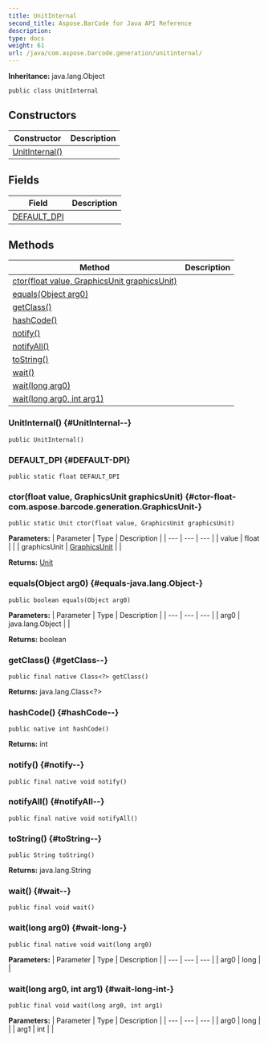 ```yaml
---
title: UnitInternal
second_title: Aspose.BarCode for Java API Reference
description: 
type: docs
weight: 61
url: /java/com.aspose.barcode.generation/unitinternal/
---
```

**Inheritance:**
java.lang.Object
```
public class UnitInternal
```
## Constructors

| Constructor | Description |
| --- | --- |
| [UnitInternal()](#UnitInternal--) |  |
## Fields

| Field | Description |
| --- | --- |
| [DEFAULT_DPI](#DEFAULT-DPI) |  |
## Methods

| Method | Description |
| --- | --- |
| [ctor(float value, GraphicsUnit graphicsUnit)](#ctor-float-com.aspose.barcode.generation.GraphicsUnit-) |  |
| [equals(Object arg0)](#equals-java.lang.Object-) |  |
| [getClass()](#getClass--) |  |
| [hashCode()](#hashCode--) |  |
| [notify()](#notify--) |  |
| [notifyAll()](#notifyAll--) |  |
| [toString()](#toString--) |  |
| [wait()](#wait--) |  |
| [wait(long arg0)](#wait-long-) |  |
| [wait(long arg0, int arg1)](#wait-long-int-) |  |
### UnitInternal() {#UnitInternal--}
```
public UnitInternal()
```


### DEFAULT_DPI {#DEFAULT-DPI}
```
public static float DEFAULT_DPI
```


### ctor(float value, GraphicsUnit graphicsUnit) {#ctor-float-com.aspose.barcode.generation.GraphicsUnit-}
```
public static Unit ctor(float value, GraphicsUnit graphicsUnit)
```




**Parameters:**
| Parameter | Type | Description |
| --- | --- | --- |
| value | float |  |
| graphicsUnit | [GraphicsUnit](../../com.aspose.barcode.generation/graphicsunit) |  |

**Returns:**
[Unit](../../com.aspose.barcode.generation/unit)
### equals(Object arg0) {#equals-java.lang.Object-}
```
public boolean equals(Object arg0)
```




**Parameters:**
| Parameter | Type | Description |
| --- | --- | --- |
| arg0 | java.lang.Object |  |

**Returns:**
boolean
### getClass() {#getClass--}
```
public final native Class<?> getClass()
```




**Returns:**
java.lang.Class<?>
### hashCode() {#hashCode--}
```
public native int hashCode()
```




**Returns:**
int
### notify() {#notify--}
```
public final native void notify()
```




### notifyAll() {#notifyAll--}
```
public final native void notifyAll()
```




### toString() {#toString--}
```
public String toString()
```




**Returns:**
java.lang.String
### wait() {#wait--}
```
public final void wait()
```




### wait(long arg0) {#wait-long-}
```
public final native void wait(long arg0)
```




**Parameters:**
| Parameter | Type | Description |
| --- | --- | --- |
| arg0 | long |  |

### wait(long arg0, int arg1) {#wait-long-int-}
```
public final void wait(long arg0, int arg1)
```




**Parameters:**
| Parameter | Type | Description |
| --- | --- | --- |
| arg0 | long |  |
| arg1 | int |  |

